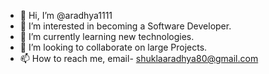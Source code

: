 - 👋 Hi, I’m @aradhya1111
- 👀 I’m interested in becoming a Software Developer.
- 🌱 I’m currently learning new technologies.
- 💞️ I’m looking to collaborate on large Projects.
- 📫 How to reach me, email- shuklaaradhya80@gmail.com

<!---
aradhya1111/aradhya1111 is a ✨ special ✨ repository because its `README.md` (this file) appears on your GitHub profile.
You can click the Preview link to take a look at your changes.
--->
